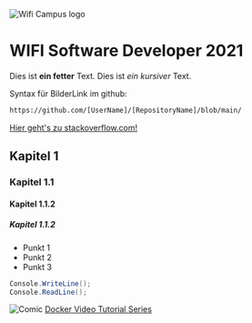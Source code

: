 ![Wifi Campus logo](https://github.com/atillakati/sw_developer_2021_Trainer/blob/main/docs/wifi_campus.PNG)
# WIFI Software Developer 2021

Dies ist **ein fetter** Text. Dies ist *ein kursiver* Text.

Syntax für BilderLink im github:
```HTML
https://github.com/[UserName]/[RepositoryName]/blob/main/
```


[Hier geht's zu stackoverflow.com!](https://stackoverflow.com/)

## Kapitel 1

### Kapitel 1.1

#### Kapitel 1.1.2

##### Kapitel 1.1.2

- Punkt 1
- Punkt 2
- Punkt 3

```C#
Console.WriteLine();
Console.ReadLine();
```

![Comic](https://github.com/atillakati/sw_developer_2021_Trainer/blob/main/docs/CC_Prinzipien.JPG)
[Docker Video Tutorial Series](https://www.youtube.com/watch?v=jPdIRX6q4jA)
